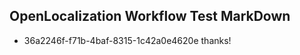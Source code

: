## OpenLocalization Workflow Test MarkDown
* 36a2246f-f71b-4baf-8315-1c42a0e4620e thanks!

<!--HONumber=Aug16_HO3-->


